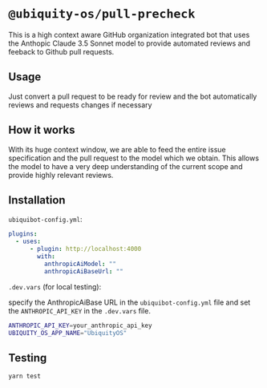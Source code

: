 # `@ubiquity-os/pull-precheck`

This is a high context aware GitHub organization integrated bot that uses the Anthopic Claude 3.5 Sonnet model to provide automated reviews and feeback to Github pull requests.

## Usage

Just convert a pull request to be ready for review and the bot automatically reviews and requests changes if necessary

## How it works

With its huge context window, we are able to feed the entire issue specification and the pull request to the model which we obtain. This allows the model to have a very deep understanding of the current scope and provide highly relevant reviews.

## Installation

`ubiquibot-config.yml`:

```yml
plugins:
  - uses:
      - plugin: http://localhost:4000
        with:
          anthropicAiModel: ""
          anthropicAiBaseUrl: ""
```

`.dev.vars` (for local testing):

specify the AnthropicAiBase URL in the `ubiquibot-config.yml` file and set the `ANTHROPIC_API_KEY` in the `.dev.vars` file.

```sh
ANTHROPIC_API_KEY=your_anthropic_api_key
UBIQUITY_OS_APP_NAME="UbiquityOS"
```

## Testing

```sh
yarn test
```
